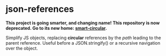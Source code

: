 # json-references

**This project is going smarter, and changing name! This repository is now deprecated. Go to its new home: [smart-circular](https://github.com/Keenpoint/smart-circular).**


Simplify JS objects, replacing **circular** references by the *path* leading to the parent reference. Useful before a JSON.stringify() or a recursive navigation over the object.
